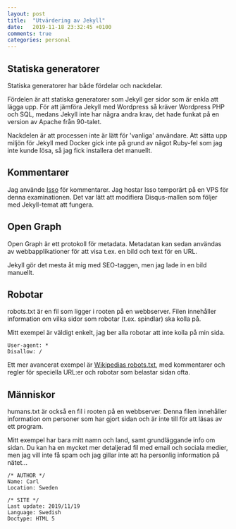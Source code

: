 ```yaml
---
layout: post
title:  "Utvärdering av Jekyll"
date:   2019-11-18 23:32:45 +0100
comments: true
categories: personal
---
```

## Statiska generatorer

Statiska generatorer har både fördelar och nackdelar.

Fördelen är att statiska generatorer som Jekyll ger sidor som är enkla att lägga upp. För att jämföra Jekyll med Wordpress så kräver Wordpress PHP och SQL, medans Jekyll inte har några andra krav, det hade funkat på en version av Apache från 90-talet.

Nackdelen är att processen inte är lätt för 'vanliga' användare. Att sätta upp miljön för Jekyll med Docker gick inte på grund av något Ruby-fel som jag inte kunde lösa, så jag fick installera det manuellt.

## Kommentarer

Jag använde [Isso](https://posativ.org/isso/) för kommentarer. Jag hostar Isso temporärt på en VPS för denna examinationen. Det var lätt att modifiera Disqus-mallen som följer med Jekyll-temat att fungera.

## Open Graph

Open Graph är ett protokoll för metadata. Metadatan kan sedan användas av webbapplikationer för att visa t.ex. en bild och text för en URL.

Jekyll gör det mesta åt mig med SEO-taggen, men jag lade in en bild manuellt.

## Robotar

robots.txt är en fil som ligger i rooten på en webbserver. Filen innehåller information om vilka sidor som robotar (t.ex. spindlar) ska kolla på.

Mitt exempel är väldigt enkelt, jag ber alla robotar att inte kolla på min sida.

```
User-agent: *
Disallow: /
```

Ett mer avancerat exempel är [Wikipedias robots.txt](https://sv.wikipedia.org/robots.txt), med kommentarer och regler för speciella URL:er och robotar som belastar sidan ofta.

## Människor

humans.txt är också en fil i rooten på en webbserver. Denna filen innehåller information om personer som har gjort sidan och är inte till för att läsas av ett program.

Mitt exempel har bara mitt namn och land, samt grundläggande info om sidan. Du kan ha en mycket mer detaljerad fil med email och sociala medier, men jag vill inte få spam och jag gillar inte att ha personlig information på nätet...

```
/* AUTHOR */
Name: Carl
Location: Sweden

/* SITE */
Last update: 2019/11/19
Language: Swedish
Doctype: HTML 5
```
